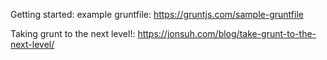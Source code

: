 Getting started: example gruntfile:
https://gruntjs.com/sample-gruntfile

Taking grunt to the next level!:
https://jonsuh.com/blog/take-grunt-to-the-next-level/
